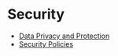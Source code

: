 # Security

* [Data Privacy and Protection](data-privacy-and-protection.md)
* [Security Policies](information-security.md)
